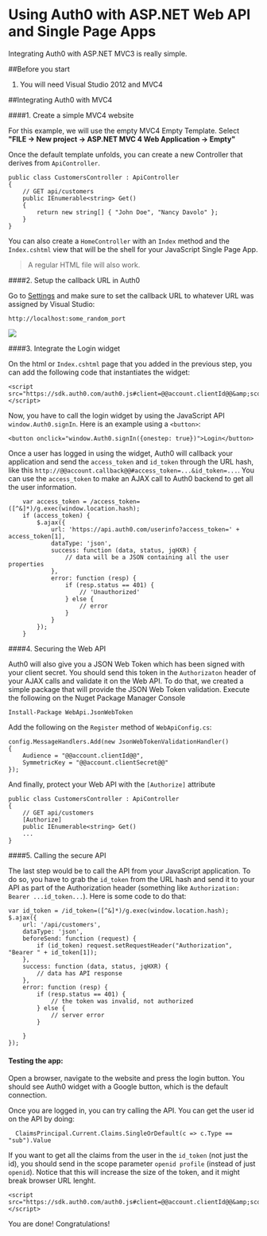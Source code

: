 # Using Auth0 with ASP.NET Web API and Single Page Apps

Integrating Auth0 with ASP.NET MVC3 is really simple.

##Before you start

1. You will need Visual Studio 2012 and MVC4

##Integrating Auth0 with MVC4

####1. Create a simple MVC4 website

For this example, we will use the empty MVC4 Empty Template. Select __"FILE -> New project -> ASP.NET MVC 4 Web Application -> Empty"__

Once the default template unfolds, you can create a new Controller that derives from `ApiController`.

    public class CustomersController : ApiController
    {
        // GET api/customers
        public IEnumerable<string> Get()
        {
            return new string[] { "John Doe", "Nancy Davolo" };
        }
    }

You can also create a `HomeController` with an `Index` method and the `Index.cshtml` view that will be the shell for your JavaScript Single Page App. 

> A regular HTML file will also work.

####2. Setup the callback URL in Auth0

Go to [Settings](https://app.auth0.com/#/settings) and make sure to set the callback URL to whatever URL was assigned by Visual Studio:

```
http://localhost:some_random_port
```

![](img/settings-callback.png)

####3. Integrate the Login widget

On the html or `Index.cshtml` page that you added in the previous step, you can add the following code that instantiates the widget:

    <script src="https://sdk.auth0.com/auth0.js#client=@@account.clientId@@&amp;scope=openid&amp;response_type=token"></script>

Now, you have to call the login widget by using the JavaScript API `window.Auth0.signIn`. Here is an example using a `<button>`:

    <button onclick="window.Auth0.signIn({onestep: true})">Login</button>

Once a user has logged in using the widget, Auth0 will callback your application and send the `access_token` and `id_token` through the URL hash, like this `http://@@account.callback@@#access_token=...&id_token=...`. 
You can use the `access_token` to make an AJAX call to Auth0 backend to get all the user information.

        var access_token = /access_token=([^&]*)/g.exec(window.location.hash);
        if (access_token) {
            $.ajax({
                url: 'https://api.auth0.com/userinfo?access_token=' + access_token[1],
                dataType: 'json',
                success: function (data, status, jqHXR) {
                    // data will be a JSON containing all the user properties
                },
                error: function (resp) {
                    if (resp.status == 401) {
                        // 'Unauthorized'
                    } else {
                        // error
                    }
                }
            });
        }

####4. Securing the Web API

Auth0 will also give you a JSON Web Token which has been signed with your client secret. You should send this token in the `Authorizaton` header of your AJAX calls and validate it on the Web API. To do that, we created a simple package that will provide the JSON Web Token validation. Execute the following on the Nuget Package Manager Console

    Install-Package WebApi.JsonWebToken

Add the following on the `Register` method of `WebApiConfig.cs`:

    config.MessageHandlers.Add(new JsonWebTokenValidationHandler()
    {
        Audience = "@@account.clientId@@",
        SymmetricKey = "@@account.clientSecret@@"
    });

And finally, protect your Web API with the `[Authorize]` attribute

    public class CustomersController : ApiController
    {
        // GET api/customers
        [Authorize]
        public IEnumerable<string> Get()
        ...
    }

####5. Calling the secure API

The last step would be to call the API from your JavaScript application. To do so, you have to grab the `id_token` from the URL hash and send it to your API as part of the Authorization header (something like `Authorization: Bearer ...id_token...`). Here is some code to do that:

    var id_token = /id_token=([^&]*)/g.exec(window.location.hash);
    $.ajax({
        url: '/api/customers',
        dataType: 'json',
        beforeSend: function (request) {
            if (id_token) request.setRequestHeader("Authorization", "Bearer " + id_token[1]);
        },
        success: function (data, status, jqHXR) {
            // data has API response
        },
        error: function (resp) {
            if (resp.status == 401) {
                // the token was invalid, not authorized
            } else {
                // server error
            }
            
        }
    });

#### Testing the app:

Open a browser, navigate to the website and press the login button. You should see Auth0 widget with a Google button, which is the default connection. 

Once you are logged in, you can try calling the API. You can get the user id on the API by doing:

      ClaimsPrincipal.Current.Claims.SingleOrDefault(c => c.Type == "sub").Value

If you want to get all the claims from the user in the `id_token` (not just the id), you should send in the scope parameter `openid profile` (instead of just `openid`). Notice that this will increase the size of the token, and it might break browser URL lenght.

    <script src="https://sdk.auth0.com/auth0.js#client=@@account.clientId@@&amp;scope=openid%20profile&amp;response_type=token"></script>

You are done! Congratulations! 
